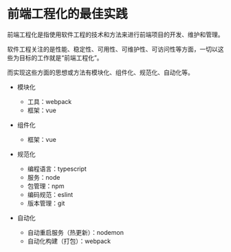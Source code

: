 # 前端工程化的最佳实践
前端工程化是指使用软件工程的技术和方法来进行前端项目的开发、维护和管理。

软件工程关注的是性能、稳定性、可用性、可维护性、可访问性等方面，一切以这些为目标的工作就是“前端工程化”。

而实现这些方面的思想或方法有模块化、组件化、规范化、自动化等。

* 模块化
  * 工具：webpack
  * 框架：vue

* 组件化
  * 框架：vue

* 规范化
  * 编程语言：typescript
  * 服务：node
  * 包管理：npm
  * 编码规范：eslint
  * 版本管理：git

* 自动化
  * 自动重启服务（热更新）：nodemon
  * 自动化构建（打包）：webpack